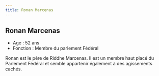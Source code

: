 ```yaml
---
title: Ronan Marcenas
---
```


Ronan Marcenas
--------------



- Age : 52 ans  
- Fonction : Membre du parlement Fédéral


Ronan est le père de Riddhe Marcenas. Il est un membre haut placé du Parlement Fédéral et semble appartenir également à des agissements cachés.

